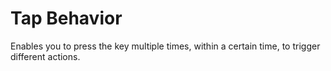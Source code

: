 # Tap Behavior

Enables you to press the key multiple times, within a certain time, to trigger different actions.